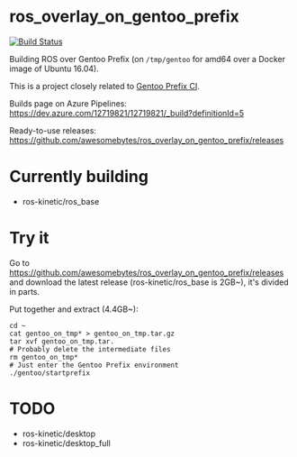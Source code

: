 # ros_overlay_on_gentoo_prefix
[![Build Status](https://dev.azure.com/12719821/12719821/_apis/build/status/awesomebytes.ros_overlay_on_gentoo_prefix)](https://dev.azure.com/12719821/12719821/_build/latest?definitionId=5)

Building ROS over Gentoo Prefix (on `/tmp/gentoo` for amd64 over a Docker image of Ubuntu 16.04).

This is a project closely related to [Gentoo Prefix CI](https://github.com/awesomebytes/gentoo_prefix_ci).

Builds page on Azure Pipelines: https://dev.azure.com/12719821/12719821/_build?definitionId=5

Ready-to-use releases: https://github.com/awesomebytes/ros_overlay_on_gentoo_prefix/releases

# Currently building

* ros-kinetic/ros_base

# Try it

Go to https://github.com/awesomebytes/ros_overlay_on_gentoo_prefix/releases and download the latest release (ros-kinetic/ros_base is 2GB~), it's divided in parts.

Put together and extract (4.4GB~):
```
cd ~
cat gentoo_on_tmp* > gentoo_on_tmp.tar.gz
tar xvf gentoo_on_tmp.tar.
# Probably delete the intermediate files
rm gentoo_on_tmp*
# Just enter the Gentoo Prefix environment
./gentoo/startprefix
```

# TODO

* ros-kinetic/desktop
* ros-kinetic/desktop_full
